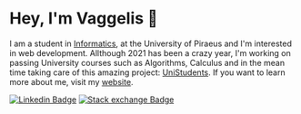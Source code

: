 # Hey, I'm Vaggelis 👋

I am a student in [Informatics](http://www.cs.unipi.gr/index.php?), at the University of Piraeus and I'm interested in web development. Allthough 2021 has been a crazy year, I'm working on passing University courses such as Algorithms, Calculus and in the mean time taking care of this amazing project: [UniStudents](https://unistudents.gr/). If you want to learn more about me, visit my [website](https://manousakisvaggelis.com).

[![Linkedin Badge](https://img.shields.io/badge/-VaggelisManousakis-blue?style=flat-square&logo=Linkedin&logoColor=white&link=https://www.linkedin.com/in/manousakisvaggelis/)](https://www.linkedin.com/in/manousakisvaggelis/)  [![Stack exchange Badge](https://img.shields.io/badge/-VaggelisManousakis-black?style=flat-square&logo=stackoverflow&Color=#F58025&link=https://stackoverflow.com/users/8793079/vaggelis-manousakis)](https://stackoverflow.com/users/8793079/vaggelis-manousakis)
